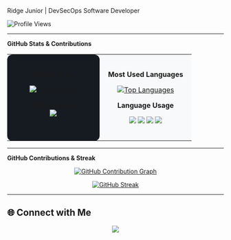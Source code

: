 Ridge Junior | DevSecOps Software Developer  

<p align="left">
  <img src="https://komarev.com/ghpvc/?username=JuniorCarti&label=Profile%20Views&color=blue&style=flat-square" alt="Profile Views" />
</p>

---

**GitHub Stats & Contributions**  

<table width="100%">
<tr>
<td width="50%" valign="top" align="center" style="background-color: #161b22; padding: 20px; border-radius: 12px;">

**GitHub Stats**  

<p align="center">
  <a href="https://github.com/JuniorCarti">
    <img src="https://github-readme-stats.vercel.app/api?username=JuniorCarti&show_icons=true&theme=github_dark&count_private=true&include_all_commits=true&border_radius=10" alt="GitHub Stats" />
  </a>
</p>

**GitHub Grade:**  
<img src="https://img.shields.io/badge/GitHub-A+-brightgreen?style=flat-square" />

</td>

<td width="50%" valign="top" align="center" style="background-color: #f8f9fa; padding: 20px; border-radius: 12px;">

**Most Used Languages**  

<p align="center">
  <a href="https://github.com/JuniorCarti">
    <img src="https://github-readme-stats.vercel.app/api/top-langs/?username=JuniorCarti&layout=compact&theme=light&langs_count=6&hide=css,html&border_radius=10" alt="Top Languages" />
  </a>
</p>

**Language Usage**  

<p align="center">
  <img src="https://img.shields.io/badge/Java-60%25-5A3D9C?style=for-the-badge&logo=java&logoColor=white&labelColor=black&color=black" />
  <img src="https://img.shields.io/badge/Python-20%25-3776AB?style=for-the-badge&logo=python&logoColor=white&labelColor=black&color=black" />
  <img src="https://img.shields.io/badge/JavaScript-10%25-F7DF1E?style=for-the-badge&logo=javascript&logoColor=black&labelColor=black&color=black" />
  <img src="https://img.shields.io/badge/Other-10%25-808080?style=for-the-badge&labelColor=black&color=black" />
</p>

</td>
</tr>
</table>

---

**GitHub Contributions & Streak**  

<p align="center">
  <a href="https://github.com/JuniorCarti">
    <img src="https://github-readme-activity-graph.vercel.app/graph?username=JuniorCarti&theme=github-dark&hide_border=true" alt="GitHub Contribution Graph" />
  </a>
</p>

<p align="center">
  <a href="https://github.com/JuniorCarti">
    <img src="https://streak-stats.demolab.com?user=JuniorCarti&theme=dark&hide_border=true" alt="GitHub Streak" />
  </a>
</p>

---

## **🌐 Connect with Me**  

<p align="center">
  <a href="https://www.linkedin.com/in/ridge-junior-2bb333204/">
    <img src="https://img.shields.io/badge/LinkedIn-0077B5?style=for-the-badge&logo=linkedin&logoColor=white" />
  </a>
</p>
